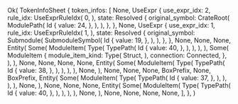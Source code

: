 Ok(
    TokenInfoSheet {
        token_infos: [
            None,
            UseExpr {
                use_expr_idx: 2,
                rule_idx: UseExprRuleIdx(
                    0,
                ),
                state: Resolved {
                    original_symbol: CrateRoot(
                        ModulePath(
                            Id {
                                value: 24,
                            },
                        ),
                    ),
                },
            },
            None,
            UseExpr {
                use_expr_idx: 1,
                rule_idx: UseExprRuleIdx(
                    1,
                ),
                state: Resolved {
                    original_symbol: Submodule(
                        SubmoduleSymbol(
                            Id {
                                value: 19,
                            },
                        ),
                    ),
                },
            },
            None,
            None,
            None,
            Entity(
                Some(
                    ModuleItem(
                        Type(
                            TypePath(
                                Id {
                                    value: 40,
                                },
                            ),
                        ),
                    ),
                ),
                Some(
                    ModuleItem {
                        module_item_kind: Type(
                            Struct,
                        ),
                        connection: Connected,
                    },
                ),
            ),
            None,
            None,
            None,
            None,
            Entity(
                Some(
                    ModuleItem(
                        Type(
                            TypePath(
                                Id {
                                    value: 38,
                                },
                            ),
                        ),
                    ),
                ),
                None,
            ),
            None,
            None,
            None,
            BoxPrefix,
            None,
            BoxPrefix,
            Entity(
                Some(
                    ModuleItem(
                        Type(
                            TypePath(
                                Id {
                                    value: 37,
                                },
                            ),
                        ),
                    ),
                ),
                None,
            ),
            None,
            None,
            None,
            Entity(
                Some(
                    ModuleItem(
                        Type(
                            TypePath(
                                Id {
                                    value: 40,
                                },
                            ),
                        ),
                    ),
                ),
                None,
            ),
            None,
            None,
            None,
            None,
        ],
    },
)